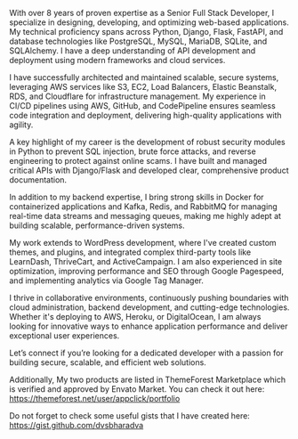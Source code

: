 With over 8 years of proven expertise as a Senior Full Stack Developer, I specialize in designing, developing, and optimizing web-based applications. My technical proficiency spans across Python, Django, Flask, FastAPI, and database technologies like PostgreSQL, MySQL, MariaDB, SQLite, and SQLAlchemy. I have a deep understanding of API development and deployment using modern frameworks and cloud services.

I have successfully architected and maintained scalable, secure systems, leveraging AWS services like S3, EC2, Load Balancers, Elastic Beanstalk, RDS, and Cloudflare for infrastructure management. My experience in CI/CD pipelines using AWS, GitHub, and CodePipeline ensures seamless code integration and deployment, delivering high-quality applications with agility.

A key highlight of my career is the development of robust security modules in Python to prevent SQL injection, brute force attacks, and reverse engineering to protect against online scams. I have built and managed critical APIs with Django/Flask and developed clear, comprehensive product documentation.

In addition to my backend expertise, I bring strong skills in Docker for containerized applications and Kafka, Redis, and RabbitMQ for managing real-time data streams and messaging queues, making me highly adept at building scalable, performance-driven systems.

My work extends to WordPress development, where I've created custom themes, and plugins, and integrated complex third-party tools like LearnDash, ThriveCart, and ActiveCampaign. I am also experienced in site optimization, improving performance and SEO through Google Pagespeed, and implementing analytics via Google Tag Manager.

I thrive in collaborative environments, continuously pushing boundaries with cloud administration, backend development, and cutting-edge technologies. Whether it's deploying to AWS, Heroku, or DigitalOcean, I am always looking for innovative ways to enhance application performance and deliver exceptional user experiences.

Let’s connect if you’re looking for a dedicated developer with a passion for building secure, scalable, and efficient web solutions.

Additionally, My two products are listed in ThemeForest Marketplace which is verified and approved by Envato Market. You can check it out here: https://themeforest.net/user/appclick/portfolio

Do not forget to check some useful gists that I have created here: https://gist.github.com/dvsbharadva

<!---
dvsbharadva/dvsbharadva is a ✨ special ✨ repository because its `README.md` (this file) appears on your GitHub profile.
You can click the Preview link to take a look at your changes.
--->
